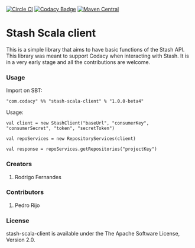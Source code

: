 [![Circle CI](https://circleci.com/gh/codacy/stash-scala-client/tree/master.svg?style=shield)](https://circleci.com/gh/codacy/stash-scala-client/tree/master)
[![Codacy Badge](https://www.codacy.com/project/badge/grade/3c6fbd37c5ec45eeadab6e98d7c55b27)](https://www.codacy.com/app/Codacy/stash-scala-client)
[![Maven Central](https://maven-badges.herokuapp.com/maven-central/com.codacy/stash-scala-client_2.11/badge.svg)](https://maven-badges.herokuapp.com/maven-central/com.codacy/stash-scala-client_2.11)

# Stash Scala client

This is a simple library that aims to have basic functions of the Stash API.
This library was meant to support Codacy when interacting with Stash.
It is in a very early stage and all the contributions are welcome.

### Usage

Import on SBT:

```
"com.codacy" %% "stash-scala-client" % "1.0.0-beta4"
```

Usage:

```
val client = new StashClient("baseUrl", "consumerKey", "consumerSecret", "token", "secretToken")

val repoServices = new RepositoryServices(client)

val response = repoServices.getRepositories("projectKey")

```

### Creators

1. Rodrigo Fernandes

### Contributors

1. Pedro Rijo

### License

stash-scala-client is available under the The Apache Software License, Version 2.0.
